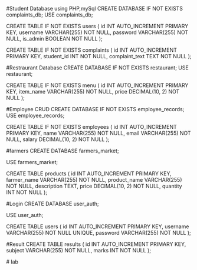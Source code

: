 #Student Database using PHP,mySql
CREATE DATABASE IF NOT EXISTS complaints_db;
USE complaints_db;

CREATE TABLE IF NOT EXISTS users (
    id INT AUTO_INCREMENT PRIMARY KEY,
    username VARCHAR(255) NOT NULL,
    password VARCHAR(255) NOT NULL,
    is_admin BOOLEAN NOT NULL
);

CREATE TABLE IF NOT EXISTS complaints (
    id INT AUTO_INCREMENT PRIMARY KEY,
    student_id INT NOT NULL,
    complaint_text TEXT NOT NULL
);

#Restraurant Database
CREATE DATABASE IF NOT EXISTS restaurant;
USE restaurant;

CREATE TABLE IF NOT EXISTS menu (
    id INT AUTO_INCREMENT PRIMARY KEY,
    item_name VARCHAR(255) NOT NULL,
    price DECIMAL(10, 2) NOT NULL
);

#Employee CRUD 
CREATE DATABASE IF NOT EXISTS employee_records;
USE employee_records;

CREATE TABLE IF NOT EXISTS employees (
    id INT AUTO_INCREMENT PRIMARY KEY,
    name VARCHAR(255) NOT NULL,
    email VARCHAR(255) NOT NULL,
    salary DECIMAL(10, 2) NOT NULL
);

#farmers
CREATE DATABASE farmers_market;

USE farmers_market;

CREATE TABLE products (
    id INT AUTO_INCREMENT PRIMARY KEY,
    farmer_name VARCHAR(255) NOT NULL,
    product_name VARCHAR(255) NOT NULL,
    description TEXT,
    price DECIMAL(10, 2) NOT NULL,
    quantity INT NOT NULL
);


#Login
CREATE DATABASE user_auth;

USE user_auth;

CREATE TABLE users (
  id INT AUTO_INCREMENT PRIMARY KEY,
  username VARCHAR(255) NOT NULL UNIQUE,
  password VARCHAR(255) NOT NULL
);



#Result
CREATE TABLE results (
  id INT AUTO_INCREMENT PRIMARY KEY,
  subject VARCHAR(255) NOT NULL,
  marks INT NOT NULL
);

#   l a b  
 